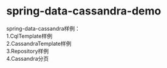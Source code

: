 # spring-data-cassandra-demo
spring-data-cassandra样例：  
  1.CqlTemplate样例  
  2.CassandraTemplate样例  
  3.Repository样例  
  4.Cassandra分页  
